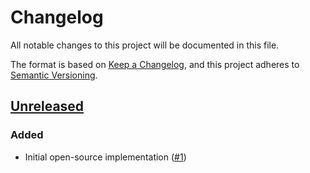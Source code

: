 # Changelog
All notable changes to this project will be documented in this file.

The format is based on [Keep a Changelog](https://keepachangelog.com/en/1.0.0/),
and this project adheres to [Semantic Versioning](https://semver.org/spec/v2.0.0.html).

## [Unreleased]
### Added

- Initial open-source implementation ([#1])

[Unreleased]: https://github.com/projectsyn/component-signalilo/compare/b8e4e0049c74e103627e948c19696aad02204822...HEAD
[#1]: https://github.com/projectsyn/component-signalilo/pull/1

